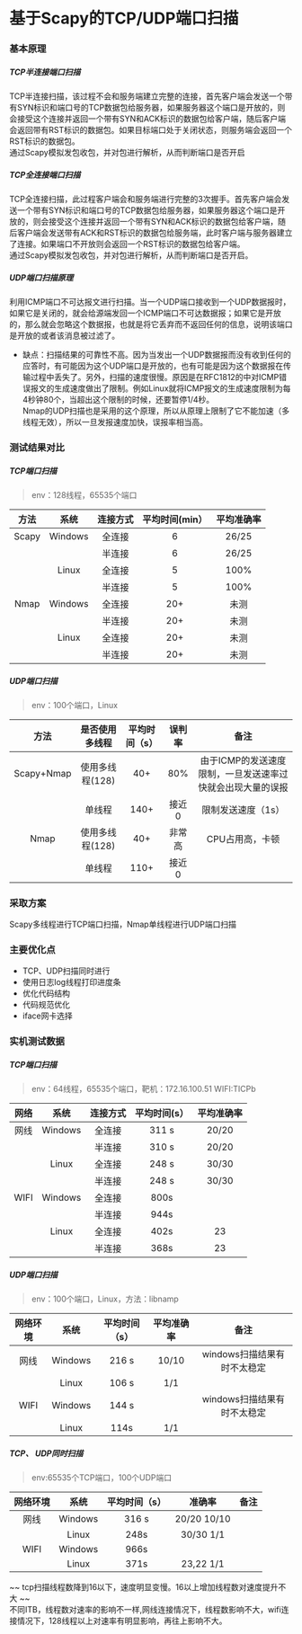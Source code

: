 # 基于Scapy的TCP/UDP端口扫描
### 基本原理
##### TCP半连接端口扫描 
TCP半连接扫描，该过程不会和服务端建立完整的连接，首先客户端会发送一个带有SYN标识和端口号的TCP数据包给服务器，如果服务器这个端口是开放的，则会接受这个连接并返回一个带有SYN和ACK标识的数据包给客户端，随后客户端会返回带有RST标识的数据包。如果目标端口处于关闭状态，则服务端会返回一个RST标识的数据包。  
通过Scapy模拟发包收包，并对包进行解析，从而判断端口是否开启

##### TCP全连接端口扫描
TCP全连接扫描，此过程客户端会和服务端进行完整的3次握手。首先客户端会发送一个带有SYN标识和端口号的TCP数据包给服务器，如果服务器这个端口是开放的，则会接受这个连接并返回一个带有SYN和ACK标识的数据包给客户端，随后客户端会发送带有ACK和RST标识的数据包给服务端，此时客户端与服务器建立了连接。如果端口不开放则会返回一个RST标识的数据包给客户端。  
通过Scapy模拟发包收包，并对包进行解析，从而判断端口是否开启。

##### UDP端口扫描原理
利用ICMP端口不可达报文进行扫描。当一个UDP端口接收到一个UDP数据报时，如果它是关闭的，就会给源端发回一个ICMP端口不可达数据报；如果它是开放的，那么就会忽略这个数据报，也就是将它丢弃而不返回任何的信息，说明该端口是开放的或者该消息被过滤了。   
* 缺点：扫描结果的可靠性不高。因为当发出一个UDP数据报而没有收到任何的应答时，有可能因为这个UDP端口是开放的，也有可能是因为这个数据报在传输过程中丢失了。另外，扫描的速度很慢。原因是在RFC1812的中对ICMP错误报文的生成速度做出了限制。例如Linux就将ICMP报文的生成速度限制为每4秒钟80个，当超出这个限制的时候，还要暂停1/4秒。    
Nmap的UDP扫描也是采用的这个原理，所以从原理上限制了它不能加速（多线程无效），所以一旦发报速度加快，误报率相当高。

### 测试结果对比
##### TCP端口扫描
> env：128线程，65535个端口  
  
| 方法    | 系统   |连接方式	 | 平均时间(min） |	平均准确率 |  
| :-----: | :-----: | :-----: | :-----: | :-----: |  
|Scapy	| Windows |全连接 |6	| 26/25 | 
|	|         |半连接 |6	| 26/25 |
|	|Linux	  |全连接 |5       |100% |
|	|	  |半连接 |5	|100% |
|Nmap	|Windows  |全连接 |20+	|未测 |
|	|	  |半连接 |20+	|未测|
|	|Linux	  |全连接 |20+	|未测|
|	|	  |半连接 |20+	|未测|

##### UDP端口扫描
> env：100个端口，Linux
  
| 方法 |是否使用多线程|平均时间（s）| 误判率 | 备注 |  
| :-----: | :-----: | :-----: | :-----: | :-----: |  
|Scapy+Nmap	| 使用多线程(128)|40+ |80%| 由于ICMP的发送速度限制，一旦发送速率过快就会出现大量的误报 | 
|	| 单线程  |140+|接近0|  限制发送速度（1s）|
|Nmap	|使用多线程(128)  |40+ |非常高|CPU占用高，卡顿 |
|	|	单线程  |110+ |接近0	||

### 采取方案
Scapy多线程进行TCP端口扫描，Nmap单线程进行UDP端口扫描

### 主要优化点
* TCP、UDP扫描同时进行
* 使用日志log线程打印进度条
* 优化代码结构
* 代码规范优化
* iface网卡选择 

### 实机测试数据
##### TCP端口扫描
> env：64线程，65535个端口，靶机：172.16.100.51  WIFI:TICPb

| 网络   |  系统   | 连接方式 | 平均时间(s）       | 平均准确率 |
| :---: | :-----: | :------: | :------------:  | :--------: |
| 网线   | Windows |  全连接  |       311 s       |   20/20    |
|       |         |  半连接  |       310 s        |   20/20     |
|       |  Linux  |  全连接  |       248 s        |    30/30    |
|       |         |  半连接  |      248 s        |    30/30   | 
|WIFI   | Windows |  全连接  |       800s        |        |
|       |         |  半连接  |       944s            |       |
|       |  Linux  |  全连接  |       402s     |     23  |
|       |         |  半连接  |       368s       |   23   | 


##### UDP端口扫描
> env：100个端口，Linux，方法：libnamp

|    网络环境  | 系统     | 平均时间（s） | 平均准确率    |                            备注                    |
| :--------: | :-----: | :-----------: | :----: | :------------------------------------------------: |
| 网线        | Windows   |      216 s    | 10/10    |          windows扫描结果有时不太稳定          |
|            |  Linux    |     106 s     |  1/1  |                                                 |
| WIFI       |  Windows |       144 s    |    |                  windows扫描结果有时不太稳定                                |
|            |   Linux   |      114s   |  1/1   |                                                 |

##### TCP、 UDP同时扫描
> env:65535个TCP端口，100个UDP端口  

|    网络环境  | 系统     | 平均时间（s） | 准确率    |                            备注                    |
| :--------: | :-----: | :-----------: | :----: | :------------------------------------------------: |
| 网线        | Windows   |       316 s       |  20/20 10/10  |                                                   |
|            |  Linux    |     248s     |   30/30 1/1  |                                        |
| WIFI       |  Windows |        966s   |     |                                                  |
|            |   Linux   |      371s     |  23,22 1/1   |                                                 |

      
~~ tcp扫描线程数降到16以下，速度明显变慢。16以上增加线程数对速度提升不大 ~~   
不同ITB，线程数对速率的影响不一样,网线连接情况下，线程数影响不大，wifi连接情况下，128线程以上对速率有明显影响，再往上影响不大。
